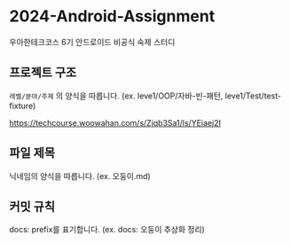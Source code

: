 # 2024-Android-Assignment
우아한테크코스 6기 안드로이드 비공식 숙제 스터디

## 프로젝트 구조
`레벨/분야/주제` 의 양식을 따릅니다.
(ex. leve1/OOP/자바-빈-패턴, leve1/Test/test-fixture)

https://techcourse.woowahan.com/s/Zjqb3Sa1/ls/YEiaej2I

## 파일 제목
닉네임의 양식을 따릅니다.
(ex. 오둥이.md)

## 커밋 규칙
docs: prefix를 표기합니다.
(ex. docs: 오둥이 추상화 정리)
